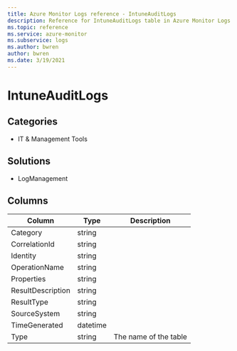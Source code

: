 ```yaml
---
title: Azure Monitor Logs reference - IntuneAuditLogs
description: Reference for IntuneAuditLogs table in Azure Monitor Logs.
ms.topic: reference
ms.service: azure-monitor
ms.subservice: logs
ms.author: bwren
author: bwren
ms.date: 3/19/2021
---
```


# IntuneAuditLogs

 

## Categories

- IT & Management Tools
## Solutions

- LogManagement




## Columns

|Column|Type|Description|
|---|---|---|
|Category|string||
|CorrelationId|string||
|Identity|string||
|OperationName|string||
|Properties|string||
|ResultDescription|string||
|ResultType|string||
|SourceSystem|string||
|TimeGenerated|datetime||
|Type|string|The name of the table|
